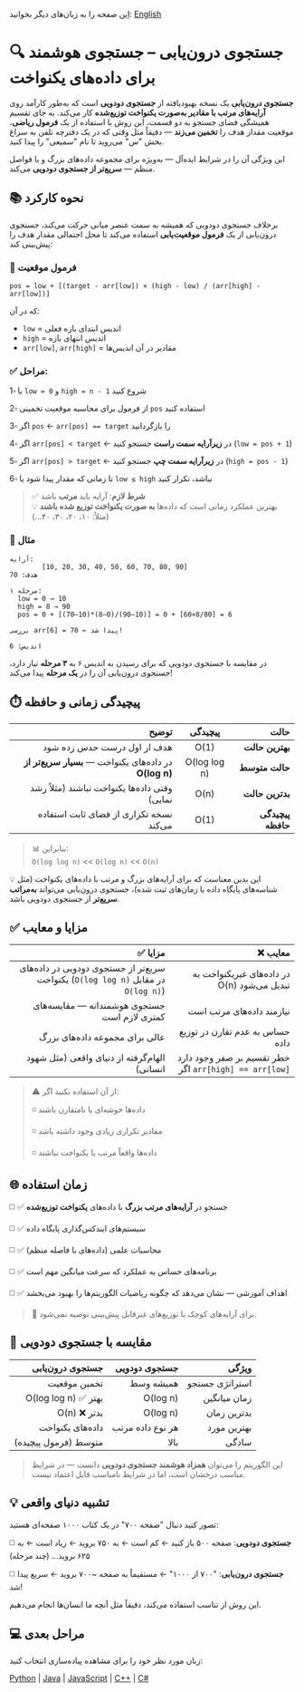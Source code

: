 اِین صفحه را به زبان‌های دیگر بخوانید: [English](/search/array-based-search/interpolation-search/README.md)

# 🔍 جستجوی درون‌یابی – جستجوی هوشمند برای داده‌های یکنواخت

**جستجوی درون‌یابی** یک نسخه بهبودیافته از **جستجوی دودویی** است که به‌طور کارآمد روی **آرایه‌های مرتب با مقادیر به‌صورت یکنواخت توزیع‌شده** کار می‌کند. به جای تقسیم همیشگی فضای جستجو به دو قسمت، این روش با استفاده از یک **فرمول ریاضی**، موقعیت مقدار هدف را **تخمین می‌زند** — دقیقاً مثل وقتی که در یک دفترچه تلفن به سراغ بخش "س" می‌روید تا نام "سمیعی" را پیدا کنید.

این ویژگی آن را در شرایط ایده‌آل — به‌ویژه برای مجموعه داده‌های بزرگ و با فواصل منظم — **سریع‌تر از جستجوی دودویی** می‌کند.

## 📚 نحوه کارکرد

برخلاف جستجوی دودویی که همیشه به سمت عنصر میانی حرکت می‌کند، جستجوی درون‌یابی از یک **فرمول موقعیت‌یابی** استفاده می‌کند تا محل احتمالی مقدار هدف را پیش‌بینی کند:

### 🔢 فرمول موقعیت
```text
‭pos = low + [(target - arr[low]) × (high - low) / (arr[high] - arr[low])]‬
```

که در آن:
- `low` = اندیس ابتدای بازه فعلی
- `high` = اندیس انتهای بازه
- `arr[low]`, `arr[high]` = مقادیر در آن اندیس‌ها

### ✅ مراحل:
1▫️ با `‭low = 0‬` و `‭high = n - 1‬` شروع کنید

2▫️ از فرمول برای محاسبه موقعیت تخمینی `pos` استفاده کنید

3▫️ اگر  `‭pos‬`  ←  `‭arr[pos] == target‬` را بازگردانید

4▫️ اگر `‭arr[pos] < target‬` ← در **زیرآرایه سمت راست** جستجو کنید (`‭low = pos + 1‬`)

5▫️ اگر `‭arr[pos] > target‬` ← در **زیرآرایه سمت چپ** جستجو کنید (`‭high = pos - 1‬`)

6▫️ تا زمانی که مقدار پیدا شود یا `‭low ≤ high‬` نباشد، تکرار کنید

> ✅ **شرط لازم**: آرایه باید **مرتب** باشد  
> 💡 بهترین عملکرد زمانی است که داده‌ها **به صورت یکنواخت توزیع شده باشند** (مثلاً: ۱۰، ۲۰، ۳۰، ۴۰...)

### 🧩 مثال

```text
آرایه:
        ‭[10, 20, 30, 40, 50, 60, 70, 80, 90]‬
هدف: 70

مرحله ۱:
  ‬low = 0 → 10‬
  ‬high = 8 → 90‬
  ‬pos = 0 + [(70–10)*(8–0)/(90–10)] = 0 + [60×8/80] = 6‬

بررسی arr[6] = 70 ← پیدا شد!

اندیس: 6
```

در مقایسه با جستجوی دودویی که برای رسیدن به اندیس ۶ به **۳ مرحله** نیاز دارد، جستجوی درون‌یابی آن را در **یک مرحله** پیدا می‌کند!

## ⏱️ پیچیدگی زمانی و حافظه


| توضیح | پیچیدگی | حالت |
|------------:|:-----------:|------:|
| هدف از اول درست حدس زده شود | O(1) | **بهترین حالت** |
| در داده‌های یکنواخت — **بسیار سریع‌تر از O(log n)** | O(log log n) | **حالت متوسط** |
| وقتی داده‌ها یکنواخت نباشند (مثلاً رشد نمایی) | O(n) | **بدترین حالت** |
| نسخه تکراری از فضای ثابت استفاده می‌کند | O(1) | **پیچیدگی حافظه** |


> 📊 بنابراین:  
> `O(log log n)` << `O(log n)` << `O(n)`

💡 این بدین معناست که برای آرایه‌های بزرگ و مرتب با داده‌های یکنواخت (مثل شناسه‌های پایگاه داده یا زمان‌های ثبت شده)، جستجوی درون‌یابی می‌تواند **به‌مراتب سریع‌تر** از جستجوی دودویی باشد.

## ✅ مزایا و معایب

| ✅ مزایا | ❌ معایب |
|-------:|--------:|
| سریع‌تر از جستجوی دودویی در داده‌های یکنواخت (`O(log log n)` در مقابل `O(log n)`) | در داده‌های غیریکنواخت به O(n) تبدیل می‌شود |
| جستجوی هوشمندانه — مقایسه‌های کمتری لازم است | نیازمند داده‌های مرتب است |
| عالی برای مجموعه داده‌های بزرگ | حساس به عدم تقارن در توزیع داده |
| الهام‌گرفته از دنیای واقعی (مثل شهود انسانی) | خطر تقسیم بر صفر وجود دارد اگر `arr[high] == arr[low]` |

> ⚠️ از آن استفاده نکنید اگر:
>
> ◽ داده‌ها خوشه‌ای یا نامتقارن باشند
>
> ◽ مقادیر تکراری زیادی وجود داشته باشد
>
> ◽ داده‌ها واقعاً مرتب یا یکنواخت نباشند

## 🌐 زمان استفاده

◻️ ✅ جستجو در **آرایه‌های مرتب بزرگ** با داده‌های **یکنواخت توزیع‌شده**

◻️ ✅ سیستم‌های ایندکس‌گذاری پایگاه داده

◻️ ✅ محاسبات علمی (داده‌های با فاصله منظم)

◻️ ✅ برنامه‌های حساس به عملکرد که سرعت میانگین مهم است

◻️ ✅ اهداف آموزشی — نشان می‌دهد که چگونه ریاضیات الگوریتم‌ها را بهبود می‌بخشد

> 🚫 برای آرایه‌های کوچک یا توزیع‌های غیرقابل پیش‌بینی توصیه نمی‌شود.

## 🔁 مقایسه با جستجوی دودویی

| جستجوی درون‌یابی | جستجوی دودویی | ویژگی |
|-----------------------:|--------------:|--------:|
| تخمین موقعیت | همیشه وسط | استراتژی جستجو |
| O(log log n) ✅ بهتر | O(log n) | زمان میانگین |
| O(n) ❌ بدتر | O(log n) | بدترین زمان |
| داده‌های یکنواخت | هر نوع داده مرتب | بهترین مورد |
| متوسط (فرمول پیچیده) | بالا | سادگی |


> این الگوریتم را می‌توان **همزاد هوشمند جستجوی دودویی** دانست — در شرایط مناسب درخشان است، اما در شرایط نامناسب قابل اعتماد نیست.

## 💡 تشبیه دنیای واقعی

تصور کنید دنبال "صفحه ۷۰۰" در یک کتاب ۱۰۰۰ صفحه‌ای هستید:

◻️ **جستجوی دودویی**: صفحه ۵۰۰ باز کنید ← کم است ← به ۷۵۰ بروید ← زیاد است ← به ۶۲۵ بروید... (چند مرحله)

◻️ **جستجوی درون‌یابی**: "۷۰۰ از ۱۰۰۰" ← مستقیماً به صفحه ~۷۰۰ بروید ← سریع پیدا شد!

این روش از تناسب استفاده می‌کند، دقیقاً مثل آنچه ما انسان‌ها انجام می‌دهیم.

## 💻 مراحل بعدی

زبان مورد نظر خود را برای مشاهده پیاده‌سازی انتخاب کنید:

[Python](/search/array-based-search/interpolation-search/python/) | [Java](/search/array-based-search/interpolation-search/java/) | [JavaScript](/search/array-based-search/interpolation-search/javascript/) | [C++](/search/array-based-search/interpolation-search/cpp/) | [C#](/search/array-based-search/interpolation-search/csharp/)
